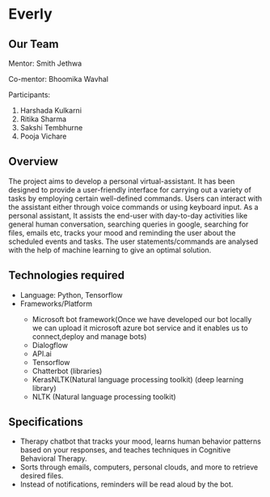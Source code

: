 # Everly

## Our Team
Mentor: Smith Jethwa

Co-mentor: Bhoomika Wavhal

Participants:
<ol> 
  <li> Harshada Kulkarni</li>
  <li> Ritika Sharma</li>
  <li> Sakshi Tembhurne </li>
  <li> Pooja Vichare </li>
</ol>

## Overview
The project aims to develop a personal virtual-assistant. It has been designed to provide a user-friendly interface for carrying out a variety of tasks by employing certain well-defined commands. Users can interact with the assistant either through voice commands or using keyboard input. As a personal assistant, It assists the end-user with day-to-day activities like general human conversation, searching queries in google, searching for files, emails etc, tracks your mood and reminding the user about the scheduled events and tasks. The user statements/commands are analysed with the help of machine learning to give an optimal solution. 

## Technologies required
<ul>
  <li> Language: Python, Tensorflow </li>
  <li> Frameworks/Platform </li>
  <ul> 
    <li> Microsoft bot framework(Once we have developed our bot locally we can upload it microsoft azure bot service and it enables us to connect,deploy and manage bots)<l/i>
    <li> Dialogflow </li>
    <li> API.ai </li>
    <li> Tensorflow</li>
    <li> Chatterbot (libraries)</li>
    <li> KerasNLTK(Natural language processing toolkit) (deep learning library) </li>
    <li> NLTK (Natural language processing toolkit)</li>
  </ul>
</ul>

## Specifications
<ul> 
  <li> Therapy chatbot that tracks your mood, learns human behavior patterns based on  your responses, and teaches techniques in Cognitive Behavioral Therapy.</li>
  <li> Sorts through emails, computers, personal clouds, and more to retrieve desired files.</li>
  <li> Instead of notifications, reminders will be read aloud by the bot.</li>
</ul>
